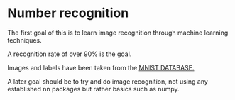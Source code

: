 # Number recognition

The first goal of this is to learn image recognition through machine learning techniques.  
    
A recognition rate of over 90% is the goal.  
  
Images and labels have been taken from the [MNIST DATABASE.](http://yann.lecun.com/exdb/mnist/)
  
A later goal should be to try and do image recognition, not using any established nn packages but rather basics such as numpy.

